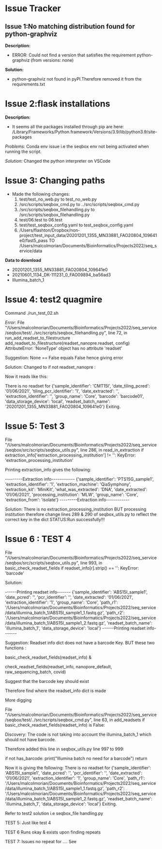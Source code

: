 # Issue Tracker

## Issue 1:No matching distribution found for python-graphviz

**Description:**
* ERROR: Could not find a version that satisfies the requirement python-graphviz (from versions: none)

**Solution:**
* python-graphviz not found in pyPI.Therefore removed it from the requirements.txt

# Issue 2:flask installations
**Description:**
* It seems all the packages installed through pip are here:
/Library/Frameworks/Python.framework/Versions/3.9/lib/python3.9/site-packages

*Problems:*
Conda env issue i.e the seqbox env not being activated when running the script.

*Solution:*
Changed the python interpreter on VSCode

# Issue 3: Changing paths
* Made the following changes:
	1. test/test_no_web.py to  test_no_web.py
	2. /src/scripts/seqbox_cmd.py to  ../src/scripts/seqbox_cmd.py
	3. /src/scripts/seqbox_filehandling.py to  /src/scripts/seqbox_filehandling.py
    4. test/06.test to 06.test
    5. test/test_seqbox_config.yaml to test_seqbox_config.yaml
    6. /Users/flashton/Dropbox/non-project/test_input_data/20201201_1355_MN33881_FAO20804_109641e0/fast5_pass  TO /Users/malcolmorian/Documents/Bioinformatics/Projects2022/seq_service/data


**Data to download**
* 20201201_1355_MN33881_FAO20804_109641e0
* 20210601_1134_DK-111231_0_FAO09894_ba56ad3
* Illumina_batch_1

# Issue 4:  test2 quagmire
Command ./run_test_02.sh

*Error:*
File "/Users/malcolmorian/Documents/Bioinformatics/Projects2022/seq_service/seqbox/test/../src/scripts/seqbox_filehandling.py", line 72, in run_add_readset_to_filestructure
    add_readset_to_filestructure(readset_nanopre.readset, config)
AttributeError: 'NoneType' object has no attribute 'readset'

Suggestion: None == False equals False hence giving error

Solution: Changed to  if not readset_nanopre :

Now it reads like this:

There is no readset for
{'sample_identifier': 'CMT15I', 'date_tiling_pcred': '01/06/2021', 'tiling_pcr_identifier': '1', 'date_extracted': '', 'extraction_identifier': '', 'group_name': 'Core', 'barcode': 'barcode01', 'data_storage_device': 'local', 'readset_batch_name': '20201201_1355_MN33881_FAO20804_109641e0'}
Exiting.

# Issue 5: Test 3

 File "/Users/malcolmorian/Documents/Bioinformatics/Projects2022/seq_service/seqbox/src/scripts/seqbox_utils.py", line 286, in read_in_extraction
    if extraction_info['extraction_processing_institution'] != '':
KeyError: 'extraction_processing_institution'

Printing extraction_info gives the following:

---------Extraction info------------
{'sample_identifier': 'PTS15G_sample1', 'extraction_identifier': '1', 'extraction_machine': 'QiaSymphony', 'extraction_kit': 'MiniKit', 'what_was_extracted': 'DNA', 'date_extracted': '01/06/2021', 'processing_institution': 'MLW', 'group_name': 'Core', 'extraction_from': 'isolate'}
---------Extraction info------------

Solution: There is no extraction_processing_institution BUT processing institution therefore change lines 289 & 290 of seqbox_utils.py to reflect the correct key in the dict
STATUS:Run successfully!!!


# Issue 6 : TEST 4

 File "/Users/malcolmorian/Documents/Bioinformatics/Projects2022/seq_service/seqbox/src/scripts/seqbox_utils.py", line 993, in basic_check_readset_fields
    if readset_info[r].strip() == '':
KeyError: 'barcode'

Solution:

------Printing readset info-------
{'sample_identifier': 'ABS15I_sample1', 'date_pcred': '', 'pcr_identifier': '', 'date_extracted': '01/06/2021', 'extraction_identifier': '1', 'group_name': 'Core', 'path_r1': '/Users/malcolmorian/Documents/Bioinformatics/Projects2022/seq_service/data/illumina_batch_1/ABS15I_sample1_1.fastq.gz', 'path_r2': '/Users/malcolmorian/Documents/Bioinformatics/Projects2022/seq_service/data/illumina_batch_1/ABS15I_sample1_2.fastq.gz', 'readset_batch_name': 'illumina_batch_1', 'data_storage_device': 'local'}
------Printing readset info-------

Suggestion: Readset info dict does not have a barcode Key. BUT these two functions :

basic_check_readset_fields(readset_info) & 

check_readset_fields(readset_info, nanopore_default, raw_sequencing_batch, covid)

Suggest that the barcode key should exist

Therefore find where the readset_info dict is made


More digging

 File "/Users/malcolmorian/Documents/Bioinformatics/Projects2022/seq_service/seqbox/test/../src/scripts/seqbox_cmd.py", line 63, in add_readsets
    if basic_check_readset_fields(readset_info) is False:

Discovery:
The code is not taking into account the illumina_batch_1 which should not have barcode.

Therefore added this line in seqbox_utils.py line 997 to 999:


if not has_barcode:
            print("Illumina batch no need for a barcode")
            return

Now it is giving the following:
There is no readset for
{'sample_identifier': 'ABS15I_sample1', 'date_pcred': '', 'pcr_identifier': '', 'date_extracted': '01/06/2021', 'extraction_identifier': '1', 'group_name': 'Core', 'path_r1': '/Users/malcolmorian/Documents/Bioinformatics/Projects2022/seq_service/data/illumina_batch_1/ABS15I_sample1_1.fastq.gz', 'path_r2': '/Users/malcolmorian/Documents/Bioinformatics/Projects2022/seq_service/data/illumina_batch_1/ABS15I_sample1_2.fastq.gz', 'readset_batch_name': 'illumina_batch_1', 'data_storage_device': 'local'}
Exiting.

Refer to test2 solution i.e seqbox_file handling.py 

TEST 5: Just like test 4

TEST 6
Runs okay & exists upon finding repeats

TEST 7: Issues no repeat for …. See 


